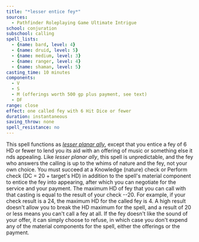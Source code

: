 ```yaml
---
title: "*lesser entice fey*"
sources:
  - Pathfinder Roleplaying Game Ultimate Intrigue
school: conjuration
subschool: calling
spell_lists:
  - {name: bard, level: 4}
  - {name: druid, level: 5}
  - {name: medium, level: 3}
  - {name: ranger, level: 4}
  - {name: shaman, level: 5}
casting_time: 10 minutes
components:
  - V
  - S
  - M (offerings worth 500 gp plus payment, see text)
  - DF
range: close
effect: one called fey with 6 Hit Dice or fewer
duration: instantaneous
saving_throw: none
spell_resistance: no
---
```


This spell functions as [*lesser planar ally*](/spells/lesser-planar-ally), except that you entice a fey of 6 HD or fewer to lend you its aid with an offering of music or something else it  nds appealing. Like *lesser planar ally*, this spell is unpredictable, and the fey who answers the calling is up to the whims of nature and the fey, not your own choice. You must succeed at a Knowledge (nature) check or Perform check (DC = 20 + target's HD) in addition to the spell's material component to entice the fey into appearing, after which you can negotiate for the service and your payment. The maximum HD of fey that you can call with that casting is equal to the result of your check --20. For example, if your check result is a 24, the maximum HD for the called fey is 4. A high result doesn't allow you to break the HD maximum for the spell, and a result of 20 or less means you can't call a fey at all. If the fey doesn't like the sound of your offer, it can simply choose to refuse, in which case you don't expend any of the material components for the spell, either the offerings or the payment.

